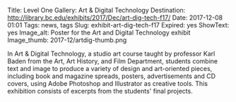 Title:  Level One Gallery: Art & Digital Technology
Destination: http://library.bc.edu/exhibits/2017/Dec/art-dig-tech-f17/
Date: 2017-12-08 01:01 
Tags: news, tags 
Slug: exhibit-art-dig-tech-f17 
Expired: yes
ShowText: yes
Image_alt: Poster for the Art and Digital Technology exhibit
Image_thumb: 2017-12/artdig-thumb.png

In Art & Digital Technology, a studio art course taught by professor Karl Baden from the Art, Art History, and Film Department, students combine text and image to produce a variety of design and art-oriented pieces, including book and magazine spreads, posters, advertisements and CD covers, using Adobe Photoshop and Illustrator as creative tools. This exhibition consists of excerpts from the students' final projects.